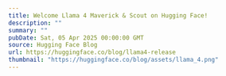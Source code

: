 ```yaml
---
title: Welcome Llama 4 Maverick & Scout on Hugging Face!
description: ""
summary: ""
pubDate: Sat, 05 Apr 2025 00:00:00 GMT
source: Hugging Face Blog
url: https://huggingface.co/blog/llama4-release
thumbnail: "https://huggingface.co/blog/assets/llama_4.png"
---
```


